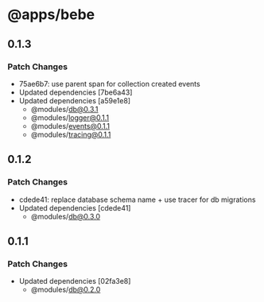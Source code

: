 # @apps/bebe

## 0.1.3

### Patch Changes

- 75ae6b7: use parent span for collection created events
- Updated dependencies [7be6a43]
- Updated dependencies [a59e1e8]
  - @modules/db@0.3.1
  - @modules/logger@0.1.1
  - @modules/events@0.1.1
  - @modules/tracing@0.1.1

## 0.1.2

### Patch Changes

- cdede41: replace database schema name + use tracer for db migrations
- Updated dependencies [cdede41]
  - @modules/db@0.3.0

## 0.1.1

### Patch Changes

- Updated dependencies [02fa3e8]
  - @modules/db@0.2.0
